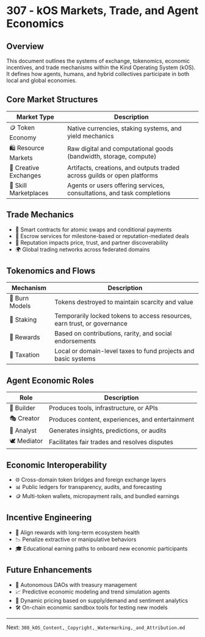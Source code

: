 # 307 - kOS Markets, Trade, and Agent Economics

## Overview
This document outlines the systems of exchange, tokenomics, economic incentives, and trade mechanisms within the Kind Operating System (kOS). It defines how agents, humans, and hybrid collectives participate in both local and global economies.

## Core Market Structures
| Market Type         | Description                                                                  |
|----------------------|-------------------------------------------------------------------------------|
| 🪙 Token Economy       | Native currencies, staking systems, and yield mechanics                      |
| 🛍️ Resource Markets     | Raw digital and computational goods (bandwidth, storage, compute)            |
| 🎨 Creative Exchanges   | Artifacts, creations, and outputs traded across guilds or open platforms     |
| 🤝 Skill Marketplaces   | Agents or users offering services, consultations, and task completions       |

## Trade Mechanics
- 🔄 Smart contracts for atomic swaps and conditional payments
- 🛒 Escrow services for milestone-based or reputation-mediated deals
- 🧠 Reputation impacts price, trust, and partner discoverability
- 🌍 Global trading networks across federated domains

## Tokenomics and Flows
| Mechanism           | Description                                                                 |
|---------------------|-----------------------------------------------------------------------------|
| 🔁 Burn Models        | Tokens destroyed to maintain scarcity and value                            |
| 💎 Staking            | Temporarily locked tokens to access resources, earn trust, or governance   |
| 🎁 Rewards            | Based on contributions, rarity, and social endorsements                    |
| 🧾 Taxation           | Local or domain-level taxes to fund projects and basic systems             |

## Agent Economic Roles
| Role              | Description                                                                 |
|-------------------|------------------------------------------------------------------------------|
| 🧱 Builder         | Produces tools, infrastructure, or APIs                                     |
| 🎭 Creator         | Produces content, experiences, and entertainment                            |
| 🧠 Analyst         | Generates insights, predictions, or audits                                  |
| 🕊️ Mediator         | Facilitates fair trades and resolves disputes                               |

## Economic Interoperability
- 🌐 Cross-domain token bridges and foreign exchange layers
- 📊 Public ledgers for transparency, audits, and forecasting
- 🪙 Multi-token wallets, micropayment rails, and bundled earnings

## Incentive Engineering
- 🎯 Align rewards with long-term ecosystem health
- 📉 Penalize extractive or manipulative behaviors
- 🎓 Educational earning paths to onboard new economic participants

## Future Enhancements
- 🏦 Autonomous DAOs with treasury management
- 📈 Predictive economic modeling and trend simulation agents
- 🧭 Dynamic pricing based on supply/demand and sentiment analytics
- 🛠️ On-chain economic sandbox tools for testing new models

---
Next: `308_kOS_Content,_Copyright,_Watermarking,_and_Attribution.md`

